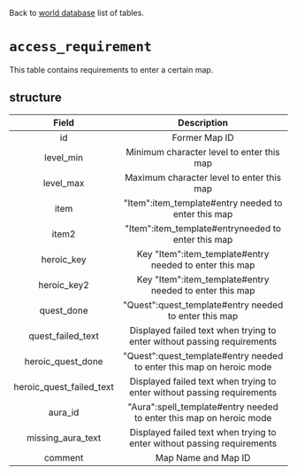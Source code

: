 Back to [world database](https://github.com/cmangos/issues/wiki/mangosdb_struct) list of tables.

# `access_requirement`

This table contains requirements to enter a certain map.

## structure

| Field | Description |
| :---:| :---:|
|id| Former Map ID |
|level_min|Minimum character level to enter this map|
|level_max|Maximum character level to enter this map|
|item|"Item":item_template#entry needed to enter this map|
|item2|"Item":item_template#entryneeded to enter this map|
|heroic_key|Key "Item":item_template#entry needed to enter this map|
|heroic_key2|Key "Item":item_template#entry needed to enter this map|
|quest_done|"Quest":quest_template#entry needed to enter this map|
|quest_failed_text|Displayed failed text when trying to enter without passing requirements|
|heroic_quest_done|"Quest":quest_template#entry needed to enter this map on heroic mode|
|heroic_quest_failed_text|Displayed failed text when trying to enter without passing requirements|
|aura_id|"Aura":spell_template#entry needed to enter this map on heroic mode|
|missing_aura_text|Displayed failed text when trying to enter without passing requirements|
|comment|Map Name and Map ID|